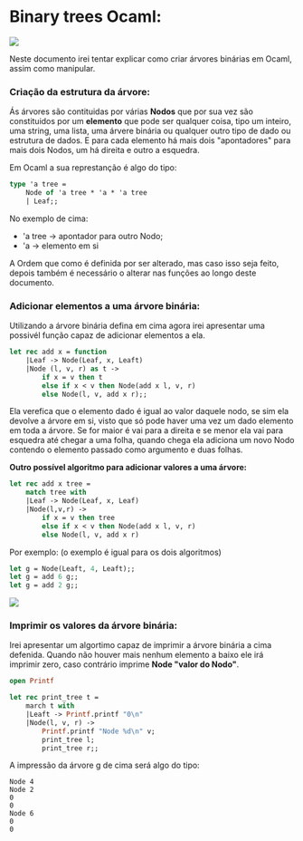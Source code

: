 # Binary trees Ocaml:
![](https://cdn.icon-icons.com/icons2/2107/PNG/512/file_type_ocaml_icon_130288.png)

Neste documento irei tentar explicar como criar árvores binárias em Ocaml, assim como manipular.

### Criação da estrutura da árvore:
Ás árvores são contituidas por várias __Nodos__ que por sua vez são constituidos por um __elemento__ que pode ser qualquer coisa, tipo um inteiro, uma string, uma lista, uma árvere binária ou qualquer outro tipo de dado ou estrutura de dados. E para cada elemento há mais dois "apontadores" para mais dois Nodos, um há direita e outro a esquedra.

Em Ocaml a sua represtanção é algo do tipo:
```ocaml
type 'a tree =
	Node of 'a tree * 'a * 'a tree
	| Leaf;;
```

No exemplo de cima:
- 'a tree -> apontador para outro Nodo;
- 'a -> elemento em si

A Ordem que como é definida por ser alterado, mas caso isso seja feito, depois também é necessário o alterar nas funções ao longo deste documento.

### Adicionar elementos a uma árvore binária:
Utilizando a árvore binária defina em cima agora irei apresentar uma possivél função capaz de adicionar elementos a ela.

```ocaml
let rec add x = function
	|Leaf -> Node(Leaf, x, Leaft)
	|Node (l, v, r) as t ->
		if x = v then t
		else if x < v then Node(add x l, v, r)
		else Node(l, v, add x r);;
```

Ela verefica que o elemento dado é igual ao valor daquele nodo, se sim ela devolve a árvore em si, visto que só pode haver uma vez um dado elemento em toda a árvore. Se for maior é vai para a direita e se menor ela vai para esquedra até chegar a uma folha, quando chega ela adiciona um novo Nodo contendo o elemento passado como argumento e duas folhas.

__Outro possível algoritmo para adicionar valores a uma árvore:__
```ocaml
let rec add x tree =
	match tree with
	|Leaf -> Node(Leaf, x, Leaf)
	|Node(l,v,r) ->
		if x = v then tree
		else if x < v then Node(add x l, v, r)
		else Node(l, v, add x r)
```

Por exemplo: (o exemplo é igual para os dois algoritmos)

```ocaml
let g = Node(Leaft, 4, Leaft);;
let g = add 6 g;;
let g = add 2 g;;
```

![](https://user-images.githubusercontent.com/91985039/178030476-5de2a154-e025-4a77-84f7-60d6c1c233f2.jpeg)

### Imprimir os valores da árvore binária:
Irei apresentar um algortimo capaz de imprimir a árvore binária a cima defenida.
Quando não houver mais nenhum elemento a baixo ele irá imprimir zero, caso contrário imprime __Node "valor do Nodo"__.

```ocaml
open Printf

let rec print_tree t =
	march t with
	|Leaft -> Printf.printf "0\n"
	|Node(l, v, r) ->
		Printf.printf "Node %d\n" v;
		print_tree l;
		print_tree r;;
```

A impressão da árvore g de cima será algo do tipo:

	Node 4
	Node 2
	0
	0
	Node 6
	0
	0
